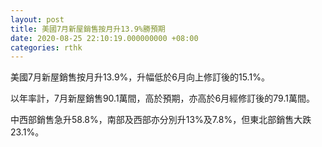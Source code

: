 ```yaml
---
layout: post
title: 美國7月新屋銷售按月升13.9%勝預期
date: 2020-08-25 22:10:19.000000000 +08:00
categories: rthk
---
```


美國7月新屋銷售按月升13.9%，升幅低於6月向上修訂後的15.1%。

以年率計，7月新屋銷售90.1萬間，高於預期，亦高於6月經修訂後的79.1萬間。

中西部銷售急升58.8%，南部及西部亦分別升13%及7.8%，但東北部銷售大跌23.1%。
